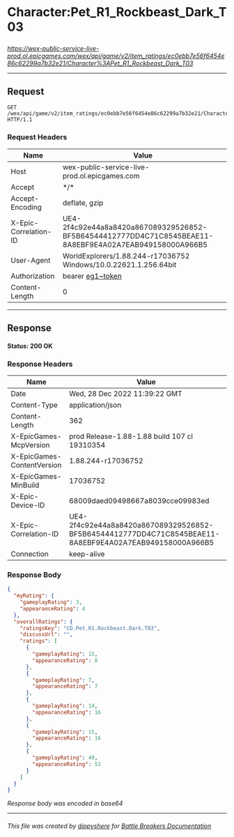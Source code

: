 # Character:Pet_R1_Rockbeast_Dark_T03

#####

*https://wex-public-service-live-prod.ol.epicgames.com/wex/api/game/v2/item_ratings/ec0ebb7e56f6454e86c62299a7b32e21/Character%3APet_R1_Rockbeast_Dark_T03*

___

## Request

```http request
GET /wex/api/game/v2/item_ratings/ec0ebb7e56f6454e86c62299a7b32e21/Character%3APet_R1_Rockbeast_Dark_T03 HTTP/1.1
```





### Request Headers

| Name | Value |
|---|---|
| Host | wex-public-service-live-prod.ol.epicgames.com |
| Accept | \*/\* |
| Accept-Encoding | deflate, gzip |
| X-Epic-Correlation-ID | UE4-2f4c92e44a8a8420a867089329526852-BF5B64544412777DD4C71C8545BEAE11-8A8EBF9E4A02A7EAB949158000A966B5 |
| User-Agent | WorldExplorers/1.88.244-r17036752 Windows/10.0.22621.1.256.64bit |
| Authorization | bearer [eg1~token](https://github.com/dippyshere/battle-breakers-documentation/blob/master/docs/common/tokens/eg1.md) |
| Content-Length | 0 |



___

## Response

#### Status: 200 OK




### Response Headers

| Name | Value |
|---|---|
| Date | Wed, 28 Dec 2022 11:39:22 GMT |
| Content-Type | application/json |
| Content-Length | 362 |
| X-EpicGames-McpVersion | prod Release-1.88-1.88 build 107 cl 19310354 |
| X-EpicGames-ContentVersion | 1.88.244-r17036752 |
| X-EpicGames-MinBuild | 17036752 |
| X-Epic-Device-ID | 68009daed09498667a8039cce09983ed |
| X-Epic-Correlation-ID | UE4-2f4c92e44a8a8420a867089329526852-BF5B64544412777DD4C71C8545BEAE11-8A8EBF9E4A02A7EAB949158000A966B5 |
| Connection | keep-alive |


### Response Body

```json
{
  "myRating": {
    "gameplayRating": 3,
    "appearanceRating": 4
  },
  "overallRatings": {
    "ratingsKey": "CD.Pet.R1.Rockbeast.Dark.T03",
    "discussUrl": "",
    "ratings": [
      {
        "gameplayRating": 15,
        "appearanceRating": 8
      },
      {
        "gameplayRating": 7,
        "appearanceRating": 7
      },
      {
        "gameplayRating": 14,
        "appearanceRating": 16
      },
      {
        "gameplayRating": 15,
        "appearanceRating": 16
      },
      {
        "gameplayRating": 49,
        "appearanceRating": 52
      }
    ]
  }
}
```

*Response body was encoded in base64*

___

###### This file was created by [dippyshere](https://github.com/dippyshere) for [Battle Breakers Documentation](https://github.com/dippyshere/battle-breakers-documentation)

